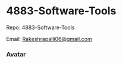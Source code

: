 # 4883-Software-Tools

Repo: 4883-Software-Tools

Email: Rakeshrapalli06@gmail.com

### Avatar

<img source = "https://github.com/RakeshRapalli6/4883-Software-Tools/assets/123696771/ae1cd087-9634-4318-9285-6206ded905fb" width = 200>

